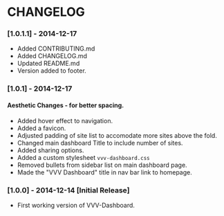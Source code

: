 CHANGELOG
=============

### [1.0.1.1] - 2014-12-17
- Added CONTRIBUTING.md
- Added CHANGELOG.md
- Updated README.md
- Version added to footer.

### [1.0.1] - 2014-12-17
#### Aesthetic Changes - for better spacing.
- Added hover effect to navigation.
- Added a favicon.
- Adjusted padding of site list to accomodate more sites above the fold.
- Changed main dashboard Title to include number of sites.
- Added sharing options.
- Added a custom stylesheet `vvv-dashboard.css`
- Removed bullets from sidebar list on main dashboard page.
- Made the "VVV Dashboard" title in nav bar link to homepage.

### [1.0.0] - 2014-12-14 [Initial Release]

- First working version of VVV-Dashboard.
